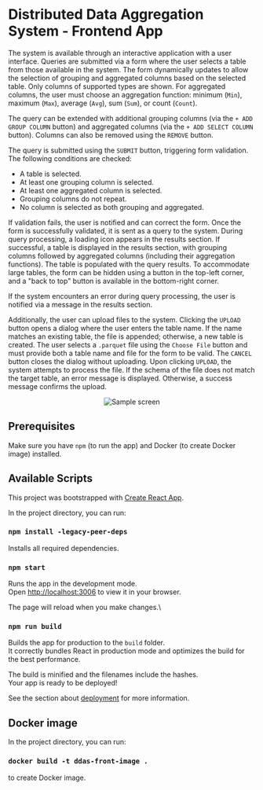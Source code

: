 # Distributed Data Aggregation System - Frontend App

The system is available through an interactive application with a user interface. Queries are submitted via a form where the user selects a table from those available in the system. The form dynamically updates to allow the selection of grouping and aggregated columns based on the selected table. Only columns of supported types are shown. For aggregated columns, the user must choose an aggregation function: minimum (`Min`), maximum (`Max`), average (`Avg`), sum (`Sum`), or count (`Count`). 

The query can be extended with additional grouping columns (via the `+ ADD GROUP COLUMN` button) and aggregated columns (via the `+ ADD SELECT COLUMN` button). Columns can also be removed using the `REMOVE` button. 

The query is submitted using the `SUBMIT` button, triggering form validation. The following conditions are checked:
- A table is selected.
- At least one grouping column is selected.
- At least one aggregated column is selected.
- Grouping columns do not repeat.
- No column is selected as both grouping and aggregated.

If validation fails, the user is notified and can correct the form. Once the form is successfully validated, it is sent as a query to the system. During query processing, a loading icon appears in the results section. If successful, a table is displayed in the results section, with grouping columns followed by aggregated columns (including their aggregation functions). The table is populated with the query results. To accommodate large tables, the form can be hidden using a button in the top-left corner, and a "back to top" button is available in the bottom-right corner.

If the system encounters an error during query processing, the user is notified via a message in the results section.

Additionally, the user can upload files to the system. Clicking the `UPLOAD` button opens a dialog where the user enters the table name. If the name matches an existing table, the file is appended; otherwise, a new table is created. The user selects a `.parquet` file using the `Choose File` button and must provide both a table name and file for the form to be valid. The `CANCEL` button closes the dialog without uploading. Upon clicking `UPLOAD`, the system attempts to process the file. If the schema of the file does not match the target table, an error message is displayed. Otherwise, a success message confirms the upload.

<p align="center">
  <img src="https://github.com/user-attachments/assets/83203bed-563e-49e8-9d6e-d4a00aa69188" alt="Sample screen"/>
</p>

## Prerequisites

Make sure you have `npm` (to run the app) and Docker (to create Docker image) installed.

### 

## Available Scripts

This project was bootstrapped with [Create React App](https://github.com/facebook/create-react-app).

In the project directory, you can run:

### `npm install -legacy-peer-deps`

Installs all required dependencies.

### `npm start`

Runs the app in the development mode.\
Open [http://localhost:3006](http://localhost:3006) to view it in your browser.

The page will reload when you make changes.\

### `npm run build`

Builds the app for production to the `build` folder.\
It correctly bundles React in production mode and optimizes the build for the best performance.

The build is minified and the filenames include the hashes.\
Your app is ready to be deployed!

See the section about [deployment](https://facebook.github.io/create-react-app/docs/deployment) for more information.

## Docker image

In the project directory, you can run:

### `docker build -t ddas-front-image .`

to create Docker image.


